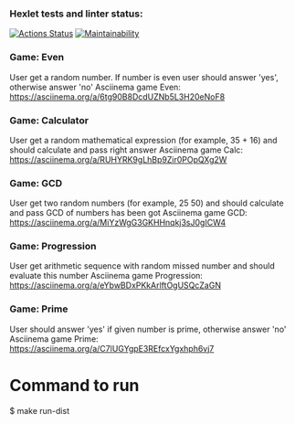 ### Hexlet tests and linter status:
[![Actions Status](https://github.com/leomaks/java-project-61/workflows/hexlet-check/badge.svg)](https://github.com/leomaks/java-project-61/actions)
[![Maintainability](https://api.codeclimate.com/v1/badges/1fa32f5ab3ca3b158b4b/maintainability)](https://codeclimate.com/github/leomaks/java-project-61/maintainability)
### Game: Even
User get a random number. If number is even user should answer 'yes', otherwise answer 'no'
Asciinema game Even:
https://asciinema.org/a/6tg90B8DcdUZNb5L3H20eNoF8
### Game: Calculator
User get a random mathematical expression (for example, 35 + 16) and should calculate and pass right answer
Asciinema game Calc: 
https://asciinema.org/a/RUHYRK9gLhBp9Zir0POpQXg2W
### Game: GCD
User get two random numbers (for example, 25 50) and should calculate and pass GCD of numbers has been got
Asciinema game GCD:
https://asciinema.org/a/MiYzWgG3GKHHnqkj3sJ0gICW4
### Game: Progression
User get arithmetic sequence with random missed number and should evaluate this number
Asciinema game Progression:
https://asciinema.org/a/eYbwBDxPKkArlftOgUSQcZaGN
### Game: Prime
User should answer 'yes' if given number is prime, otherwise answer 'no'
Asciinema game Prime: 
https://asciinema.org/a/C7lUGYgpE3REfcxYgxhph6vj7

# Сommand to run

$ make run-dist 
